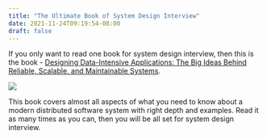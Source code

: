 ```yaml
---
title: "The Ultimate Book of System Design Interview"
date: 2021-11-24T09:19:54-08:00
draft: false
---
```

If you only want to read one book for system design interview, then this is the book - [Designing Data-Intensive Applications: The Big Ideas Behind Reliable, Scalable, and Maintainable Systems](https://www.amazon.com/gp/product/1449373321/ref=as_li_tl?ie=UTF8&camp=1789&creative=9325&creativeASIN=1449373321&linkCode=as2&tag=zyr0c8-20&linkId=b66d6b268b82a91f402d0408dd101ae9).

<a target="_blank"  href="https://www.amazon.com/gp/product/1449373321/ref=as_li_tl?ie=UTF8&camp=1789&creative=9325&creativeASIN=1449373321&linkCode=as2&tag=zyr0c8-20&linkId=8e4652e69c8734fdbb2c0294aa563138"><img src="//ws-na.amazon-adsystem.com/widgets/q?_encoding=UTF8&MarketPlace=US&ASIN=1449373321&ServiceVersion=20070822&ID=AsinImage&WS=1&Format=_SL250_&tag=zyr0c8-20" ></a>

This book covers almost all aspects of what you need to know about a modern distributed software system with right depth and examples. Read it as many times as you can, then you will be all set for system design interview.


